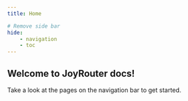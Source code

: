 ```yaml
---
title: Home

# Remove side bar
hide:
    - navigation
    - toc
---
```


## Welcome to JoyRouter docs!

Take a look at the pages on the navigation bar to get started.

